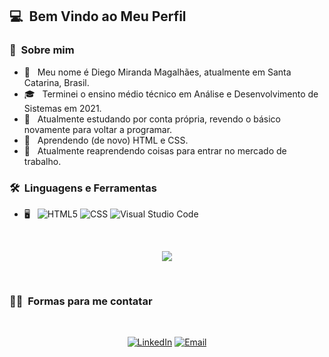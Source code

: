 

<h2> 💻 &nbsp;Bem Vindo ao Meu Perfil  </h2>

<h3> 💬 &nbsp;Sobre mim </h3>

- 🤔 &nbsp; Meu nome é Diego Miranda Magalhães, atualmente em Santa Catarina, Brasil.
- 🎓 &nbsp; Terminei o ensino médio técnico em Análise e Desenvolvimento de Sistemas em 2021.
- 💼 &nbsp; Atualmente estudando por conta própria, revendo o básico novamente para voltar a programar.
- 🌱 &nbsp; Aprendendo (de novo) HTML e CSS.
- 🔭 &nbsp; Atualmente reaprendendo coisas para entrar no mercado de trabalho.

<h3> 🛠 &nbsp;Linguagens e Ferramentas</h3>

- 🖥 &nbsp;
  ![HTML5](https://img.shields.io/badge/-HTML5-333333?style=flat&logo=HTML5)
  ![CSS](https://img.shields.io/badge/-CSS-333333?style=flat&logo=CSS3&logoColor=1572B6)
  ![Visual Studio Code](https://img.shields.io/badge/-Visual%20Studio%20Code-333333?style=flat&logo=visual-studio-code&logoColor=007ACC)

<br/>

<p align="center">
<a href="https://github.com/D3g07">
  <img src="https://github-readme-stats.vercel.app/api?username=D3g07&show_icons=true&title_color=fff&icon_color=79ff97&text_color=9f9f9f&bg_color=151515" />
</a>
</p>

<br/>

<h3> 🤝🏻 &nbsp;Formas para me contatar </h3>
</br>

<p align="center">
<a href="https://www.linkedin.com/in/diego-miranda-magalhães-43a994206/"><img alt="LinkedIn" src="https://img.shields.io/badge/LinkedIn-Diego%20M%20Magalhães-blue"></a>
<a href="mailto:diegommagalhaes07@gmail.com"><img alt="Email" src="https://img.shields.io/badge/Email-Diego%20M%20Magalh%C3%A3es-red"></a>
</p>
